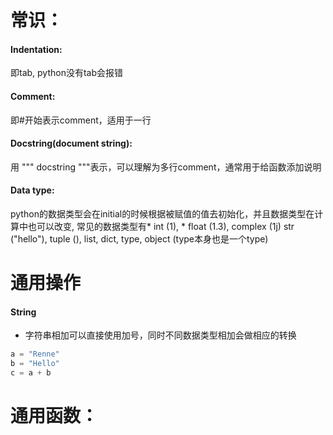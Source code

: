 # 常识：
#### Indentation: 
即tab, python没有tab会报错
#### Comment: 
即#开始表示comment，适用于一行
#### Docstring(document string): 
用 """  docstring """表示，可以理解为多行comment，通常用于给函数添加说明
#### Data type: 
python的数据类型会在initial的时候根据被赋值的值去初始化，并且数据类型在计算中也可以改变, 常见的数据类型有* int (1), * float (1.3), complex (1j) str ("hello"), tuple (), list, dict, type, object (type本身也是一个type)


# 通用操作
#### String
* 字符串相加可以直接使用加号，同时不同数据类型相加会做相应的转换
```python
a = "Renne"
b = "Hello"
c = a + b
```

# 通用函数：

